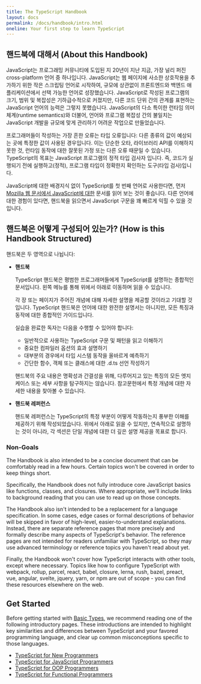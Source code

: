 ```yaml
---
title: The TypeScript Handbook
layout: docs
permalink: /docs/handbook/intro.html
oneline: Your first step to learn TypeScript
---
```


## 핸드북에 대해서 (About this Handbook)

JavaScript는 프로그래밍 커뮤니티에 도입된 지 20년이 지난 지금, 가장 널리 퍼진 cross-platform 언어 중 하나입니다. JavaScript는 웹 페이지에 사소한 상호작용을 추가하기 위한 작은 스크립팅 언어로 시작하여, 규모에 상관없이 프론트엔드와 백엔드 애플리케이션에서 선택 가능한 언어로 성장했습니다. JavaScript로 작성된 프로그램의 크기, 범위 및 복잡성은 기하급수적으로 커졌지만, 다른 코드 단위 간의 관계를 표현하는 JavaScript 언어의 능력은 그렇지 못했습니다. JavaScript의 다소 특이한 런타임 의미 체계(runtime semantics)와 더불어, 언어와 프로그램 복잡성 간의 불일치는 JavaScript 개발을 규모에 맞게 관리하기 어려운 작업으로 만들었습니다.

프로그래머들이 작성하는 가장 흔한 오류는 타입 오류입니다: 다른 종류의 값이 예상되는 곳에 특정한 값이 사용된 경우입니다. 이는 단순한 오타, 라이브러리 API를 이해하지 못한 것, 런타임 동작에 대한 잘못된 가정 또는 다른 오류 때문일 수 있습니다. TypeScript의 목표는 JavaScript 프로그램의 정적 타입 검사자 입니다. 즉, 코드가 실행되기 전에 실행하고(정적), 프로그램 타입이 정확한지 확인하는 도구(타입 검사)입니다.

JavaScript에 대한 배경지식 없이 TypeScript를 첫 번째 언어로 사용한다면, 먼저 [Mozilla 웹 문서에서 JavaScript에 대한](https://developer.mozilla.org/docs/Web/JavaScript/Guide) 문서를 읽어 보는 것이 좋습니다.
다른 언어에 대한 경험이 있다면, 핸드북을 읽으면서 JavaScript 구문을 꽤 빠르게 익힐 수 있을 것입니다.

## 핸드북은 어떻게 구성되어 있는가? (How is this Handbook Structured)

핸드북은 두 영역으로 나뉩니다:

* **핸드북**

  TypeScript 핸드북은 평범한 프로그래머들에게 TypeScript를 설명하는 종합적인 문서입니다. 왼쪽 메뉴를 통해 위에서 아래로 이동하며 읽을 수 있습니다. 

  각 장 또는 페이지가 주어진 개념에 대해 자세한 설명을 제공할 것이라고 기대할 것입니다. TypeScript 핸드북은 언어에 대한 완전한 설명서는 아니지만, 모든 특징과 동작에 대한 종합적인 가이드입니다.

  실습을 완료한 독자는 다음을 수행할 수 있어야 합니다:

  * 일반적으로 사용하는 TypeScript 구문 및 패턴을 읽고 이해하기
  * 중요한 컴파일러 옵션의 효과 설명하기
  * 대부분의 경우에서 타입 시스템 동작을 올바르게 예측하기
  * 간단한 함수, 객체 또는 클래스에 대한 .d.ts 선언 작성하기

  핸드북의 주요 내용은 명확성과 간결성을 위해, 다루어지고 있는 특징의 모든 엣지 케이스 또는 세부 사항을 탐구하지는 않습니다. 참고문헌에서 특정 개념에 대한 자세한 내용을 찾아볼 수 있습니다.

* **핸드북 레퍼런스**

  핸드북 레퍼런스는 TypeScript의 특정 부분이 어떻게 작동하는지 풍부한 이해를 제공하기 위해 작성되었습니다. 위에서 아래로 읽을 수 있지만, 연속적으로 설명하는 것이 아니라, 각 섹션은 단일 개념에 대한 더 깊은 설명 제공을 목표로 합니다.

### Non-Goals

The Handbook is also intended to be a concise document that can be comfortably read in a few hours. Certain topics won't be covered in order to keep things short.

Specifically, the Handbook does not fully introduce core JavaScript basics like functions, classes, and closures. Where appropriate, we'll include links to background reading that you can use to read up on those concepts.

The Handbook also isn't intended to be a replacement for a language specification. In some cases, edge cases or formal descriptions of behavior will be skipped in favor of high-level, easier-to-understand explanations. Instead, there are separate reference pages that more precisely and formally describe many aspects of TypeScript's behavior. The reference pages are not intended for readers unfamiliar with TypeScript, so they may use advanced terminology or reference topics you haven't read about yet.

Finally, the Handbook won't cover how TypeScript interacts with other tools, except where necessary. Topics like how to configure TypeScript with webpack, rollup, parcel, react, babel, closure, lerna, rush, bazel, preact, vue, angular, svelte, jquery, yarn, or npm are out of scope - you can find these resources elsewhere on the web.

## Get Started

Before getting started with [Basic Types](/docs/handbook/basic-types.html), we recommend reading one of the following introductory pages. These introductions are intended to highlight key similarities and differences between TypeScript and your favored programming language, and clear up common misconceptions specific to those languages.

* [TypeScript for New Programmers](/docs/handbook/typescript-from-scratch.html)
* [TypeScript for JavaScript Programmers](/docs/handbook/typescript-in-5-minutes.html)
* [TypeScript for OOP Programmers](/docs/handbook/typescript-in-5-minutes-oop.html)
* [TypeScript for Functional Programmers](/docs/handbook/typescript-in-5-minutes-func.html)

